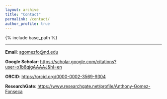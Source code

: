 ```yaml
---
layout: archive
title: "Contact"
permalink: /contact/
author_profile: true
---
```


{% include base_path %}

---

**Email**: agomezfo@nd.edu

**Google Scholar**: https://scholar.google.com/citations?user=x1b8qjgAAAAJ&hl=en

**ORCID**: https://orcid.org/0000-0002-3569-9304

**ResearchGate**: https://www.researchgate.net/profile/Anthony-Gomez-Fonseca
